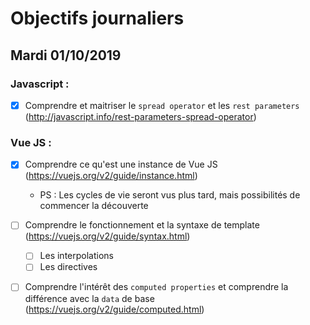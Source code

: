 # Objectifs journaliers

## Mardi 01/10/2019

### Javascript :

  * [x] Comprendre et maitriser le `spread operator` et les `rest parameters`
    (http://javascript.info/rest-parameters-spread-operator)

### Vue JS : 

  * [x] Comprendre ce qu'est une instance de Vue JS (https://vuejs.org/v2/guide/instance.html)
    * PS : Les cycles de vie seront vus plus tard, mais possibilités de commencer la découverte

  * [ ] Comprendre le fonctionnement et la syntaxe de template (https://vuejs.org/v2/guide/syntax.html)
    * [ ] Les interpolations
    * [ ] Les directives

  * [ ] Comprendre l'intérêt des `computed properties` et comprendre la
      différence avec la `data` de base
      (https://vuejs.org/v2/guide/computed.html)
